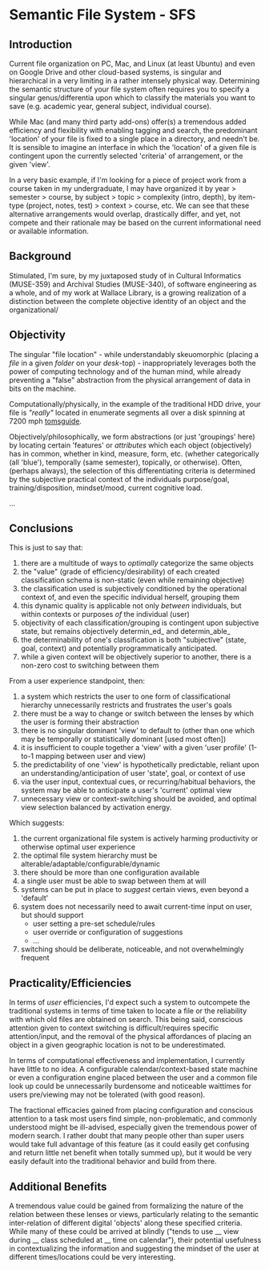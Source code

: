 # Semantic File System - SFS #
 
<!-- 
{
  "tags": [
    "metadata", "sfs", "semantic-file-system", "epistemology", "ontology", "concept formation", "organization", "interoperability", "rit", "school"
  ],
}
-->

## Introduction

Current file organization on PC, Mac, and Linux (at least Ubuntu) and even on Google Drive and other cloud-based systems, 
  is singular and hierarchical in a very limiting in a rather intensely physical way. Determining the semantic structure of 
  your file system often requires you to specify a singular genus/differentia upon which to classify the materials you want to save
  (e.g. academic year, general subject, individual course).

While Mac (and many third party add-ons) offer(s) a tremendous added efficiency and flexibility with enabling tagging and search,
  the predominant 'location' of your file is fixed to a single place in a directory, and needn't be. It is sensible to imagine 
  an interface in which the 'location' of a given file is contingent upon the currently selected 'criteria' of arrangement, or the 
  given 'view'. 
  
In a very basic example, if I'm looking for a piece of project work from a course taken in my undergraduate, I may have organized it
  by year > semester > course, by subject > topic > complexity (intro, depth), by item-type (project, notes, test) > context > course, etc. We can see 
  that these alternative arrangements would overlap, drastically differ, and yet, not compete and their rationale may be based 
  on the current informational need or available information.

## Background

Stimulated, I'm sure, by my juxtaposed study of in Cultural Informatics (MUSE-359) and Archival Studies (MUSE-340), of 
  software engineering as a whole, and of my work at Wallace Library, is a growing realization of a distinction between the 
  complete objective identity of an object and the organizational/
  
  
## Objectivity

The singular "file location" - while understandably skeuomorphic (placing a _file_ in a given _folder_ on your _desk_-top) - 
  inappropriately leverages both the power of computing technology and of the human mind, while already preventing a "false"
  abstraction from the physical arrangement of data in bits on the machine. 
    
Computationally/physically, in the example of the traditional HDD drive, your file is _"really"_ located in enumerate segments
  all over a disk spinning at 7200 mph [tomsguide](http://www.tomsguide.com/answers/id-2656423/average-hdd-read-write-speed.html).
  
Objectively/philosophically, we form abstractions (or just 'groupings' here) by locating certain 'features' or _attributes_ which 
  each object (objectively) has in common, whether in kind, measure, form, etc. (whether categorically (all 'blue'), temporally (same semester), topically, or otherwise).
  Often, (perhaps always), the selection of this differentiating criteria is determined by the subjective practical context of the 
  individuals purpose/goal, training/disposition, mindset/mood, current cognitive load. 
  
...
  
## Conclusions 
 
This is just to say that:
  1) there are a multitude of ways to _optimally_ categorize the same objects 
  2) the "value" (grade of efficiency/desirability) of each created classification schema is non-static (even while remaining objective)
  3) the classification used is subjectively conditioned by the operational context of, and even the specific individual herself, grouping them 
  4) this dynamic quality is applicable not only _between_ individuals, but within contexts or purposes _of_ the individual (user)
  5) objectivity of each classification/grouping is contingent upon subjective state, but remains objectively determin_ed_ and determin_able_
  6) the determinability of one's classification is both "subjective" (state, goal, context) and potentially programmatically anticipated.
  7) while a given context will be objectively superior to another, there is a non-zero cost to switching between them

From a user experience standpoint, then:
  1) a system which restricts the user to one form of classificational hierarchy unnecessarily restricts and frustrates the user's goals
  2) there must be a way to change or switch between the lenses by which the user is forming their abstraction
  3) there is no singular dominant 'view' to default to (other than one which may be temporally or statistically dominant [used most often])
  4) it is insufficient to couple together a 'view' with a given 'user profile' (1-to-1 mapping between user and view)
  5) the predictability of one 'view' is hypothetically predictable, reliant upon an understanding/anticipation of user 'state', goal, or context of use
  6) via the user input, contextual cues, or recurring/habitual behaviors, the system may be able to anticipate a user's 'current' optimal view
  7) unnecessary view or context-switching should be avoided, and optimal view selection balanced by activation energy.
  
Which suggests:
  1) the current organizational file system is actively harming productivity or otherwise optimal user experience
  2) the optimal file system hierarchy must be alterable/adaptable/configurable/dynamic
  3) there should be more than one configuration available 
  4) a single user must be able to swap between them at will
  5) systems can be put in place to _suggest_ certain views, even beyond a 'default'
  6) system does not necessarily need to await current-time input on user, but should support 
      - user setting a pre-set schedule/rules 
      - user override or configuration of suggestions 
      - ...
  7) switching should be deliberate, noticeable, and not overwhelmingly frequent
  
## Practicality/Efficiencies

In terms of _user_ efficiencies, I'd expect such a system to outcompete the traditional systems in terms of time taken to 
  locate a file or the reliability with which old files are obtained on search. This being said, conscious attention given 
  to context switching is difficult/requires specific attention/input, and the removal of the physical affordances of placing 
  an object in a given geographic location is not to be underestimated. 
  
In terms of computational effectiveness and implementation, I currently have little to no idea. A configurable calendar/context-based
  state machine or even a configuration engine placed between the user and a common file look up could be unnecessarily burdensome
  and noticeable waittimes for users pre/viewing may not be tolerated (with good reason). 
  
The fractional efficacies gained from placing configuration and conscious attention to a task most users find simple,
  non-problematic, and commonly understood might be ill-advised, especially given the tremendous power of modern search. I rather 
  doubt that many people other than super users would take full advantage of this feature (as it could easily get confusing and return 
  little net benefit when totally summed up), but it would be very easily default into the traditional behavior and build from there. 

## Additional Benefits

A tremendous value could be gained from formalizing the nature of the relation between these lenses or views, particularly relating 
  to the semantic inter-relation of different digital 'objects' along these specified criteria. While many of these could be 
  arrived at blindly ("tends to use __ view during __ class scheduled at __ time on calendar"), their potential usefulness in 
  contextualizing the information and suggesting the mindset of the user at different times/locations could be very interesting.
